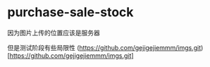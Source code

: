# purchase-sale-stock
因为图片上传的位置应该是服务器

但是测试阶段有些局限性
(https://github.com/gejigejiemmm/imgs.git)[https://github.com/gejigejiemmm/imgs.git]
